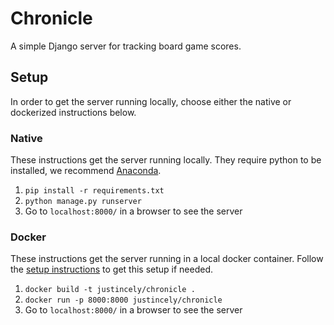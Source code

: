 # Chronicle

A simple Django server for tracking board game scores.  

## Setup

In order to get the server running locally, choose either the native or dockerized instructions below.  

### Native

These instructions get the server running locally.  They require python to be installed, we recommend [Anaconda](https://docs.anaconda.com/anaconda/install/index.html).

1. `pip install -r requirements.txt`
2. `python manage.py runserver`
3. Go to `localhost:8000/` in a browser to see the server

### Docker

These instructions get the server running in a local docker container.  Follow the [setup instructions](https://docs.docker.com/get-docker/) to get this setup if needed.

1. `docker build -t justincely/chronicle .`
2. `docker run -p 8000:8000 justincely/chronicle`
3. Go to `localhost:8000/` in a browser to see the server
